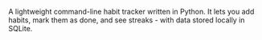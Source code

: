 A lightweight command-line habit tracker written in Python. It lets you add habits, mark them as done, and see streaks - with data stored locally in SQLite.
